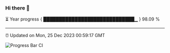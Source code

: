### Hi there 👋

⏳ Year progress { █████████████████████████████▁ } 98.09 %

---

⏰ Updated on Mon, 25 Dec 2023 00:59:17 GMT

![Progress Bar CI](https://github.com/JuvenileQ/Progress-Bar-CI/workflows/main/badge.svg)
